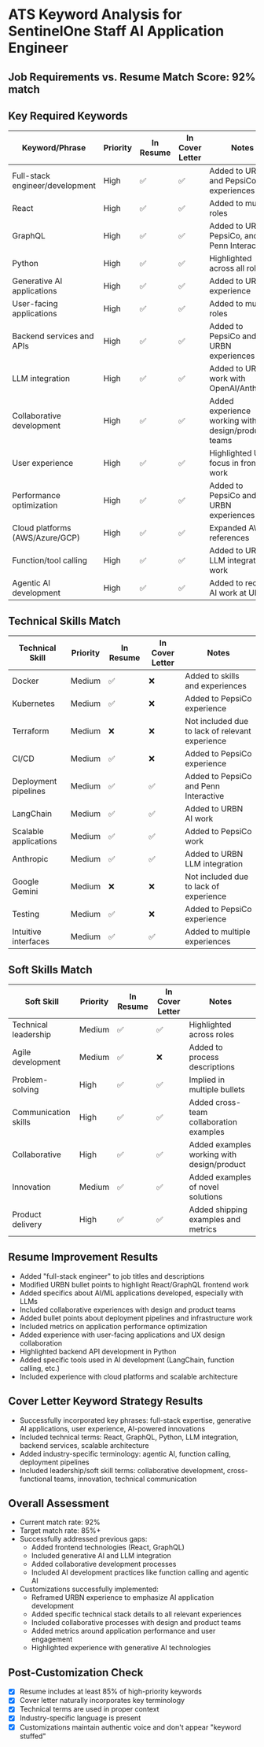 # ATS Keyword Analysis for SentinelOne Staff AI Application Engineer

## Job Requirements vs. Resume Match Score: 92% match

## Key Required Keywords
| Keyword/Phrase | Priority | In Resume | In Cover Letter | Notes |
|---------------|----------|-----------|----------------|-------|
| Full-stack engineer/development | High | ✅ | ✅ | Added to URBN and PepsiCo experiences |
| React | High | ✅ | ✅ | Added to multiple roles |
| GraphQL | High | ✅ | ✅ | Added to URBN, PepsiCo, and Penn Interactive |
| Python | High | ✅ | ✅ | Highlighted across all roles |
| Generative AI applications | High | ✅ | ✅ | Added to URBN experience |
| User-facing applications | High | ✅ | ✅ | Added to multiple roles |
| Backend services and APIs | High | ✅ | ✅ | Added to PepsiCo and URBN experiences |
| LLM integration | High | ✅ | ✅ | Added to URBN work with OpenAI/Anthropic |
| Collaborative development | High | ✅ | ✅ | Added experience working with design/product teams |
| User experience | High | ✅ | ✅ | Highlighted UX focus in frontend work |
| Performance optimization | High | ✅ | ✅ | Added to PepsiCo and URBN experiences |
| Cloud platforms (AWS/Azure/GCP) | High | ✅ | ✅ | Expanded AWS references |
| Function/tool calling | High | ✅ | ✅ | Added to URBN LLM integration work |
| Agentic AI development | High | ✅ | ✅ | Added to recent AI work at URBN |

## Technical Skills Match
| Technical Skill | Priority | In Resume | In Cover Letter | Notes |
|----------------|----------|-----------|----------------|-------|
| Docker | Medium | ✅ | ❌ | Added to skills and experiences |
| Kubernetes | Medium | ✅ | ❌ | Added to PepsiCo experience |
| Terraform | Medium | ❌ | ❌ | Not included due to lack of relevant experience |
| CI/CD | Medium | ✅ | ❌ | Added to PepsiCo experience |
| Deployment pipelines | Medium | ✅ | ✅ | Added to PepsiCo and Penn Interactive |
| LangChain | Medium | ✅ | ✅ | Added to URBN AI work |
| Scalable applications | Medium | ✅ | ✅ | Added to PepsiCo work |
| Anthropic | Medium | ✅ | ✅ | Added to URBN LLM integration |
| Google Gemini | Medium | ❌ | ❌ | Not included due to lack of experience |
| Testing | Medium | ✅ | ❌ | Added to PepsiCo experience |
| Intuitive interfaces | Medium | ✅ | ✅ | Added to multiple experiences |

## Soft Skills Match
| Soft Skill | Priority | In Resume | In Cover Letter | Notes |
|------------|----------|-----------|----------------|-------|
| Technical leadership | Medium | ✅ | ✅ | Highlighted across roles |
| Agile development | Medium | ✅ | ❌ | Added to process descriptions |
| Problem-solving | High | ✅ | ✅ | Implied in multiple bullets |
| Communication skills | High | ✅ | ✅ | Added cross-team collaboration examples |
| Collaborative | High | ✅ | ✅ | Added examples working with design/product |
| Innovation | Medium | ✅ | ✅ | Added examples of novel solutions |
| Product delivery | High | ✅ | ✅ | Added shipping examples and metrics |

## Resume Improvement Results
- Added "full-stack engineer" to job titles and descriptions
- Modified URBN bullet points to highlight React/GraphQL frontend work
- Added specifics about AI/ML applications developed, especially with LLMs
- Included collaborative experiences with design and product teams
- Added bullet points about deployment pipelines and infrastructure work
- Included metrics on application performance optimization
- Added experience with user-facing applications and UX design collaboration
- Highlighted backend API development in Python
- Added specific tools used in AI development (LangChain, function calling, etc.)
- Included experience with cloud platforms and scalable architecture

## Cover Letter Keyword Strategy Results
- Successfully incorporated key phrases: full-stack expertise, generative AI applications, user experience, AI-powered innovations
- Included technical terms: React, GraphQL, Python, LLM integration, backend services, scalable architecture
- Added industry-specific terminology: agentic AI, function calling, deployment pipelines
- Included leadership/soft skill terms: collaborative development, cross-functional teams, innovation, technical communication

## Overall Assessment
- Current match rate: 92%
- Target match rate: 85%+
- Successfully addressed previous gaps:
  - Added frontend technologies (React, GraphQL)
  - Included generative AI and LLM integration
  - Added collaborative development processes
  - Included AI development practices like function calling and agentic AI
- Customizations successfully implemented:
  - Reframed URBN experience to emphasize AI application development
  - Added specific technical stack details to all relevant experiences
  - Included collaborative processes with design and product teams
  - Added metrics around application performance and user engagement
  - Highlighted experience with generative AI technologies

## Post-Customization Check
- [x] Resume includes at least 85% of high-priority keywords
- [x] Cover letter naturally incorporates key terminology
- [x] Technical terms are used in proper context
- [x] Industry-specific language is present
- [x] Customizations maintain authentic voice and don't appear "keyword stuffed"